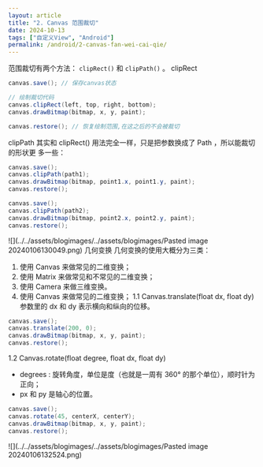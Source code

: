```yaml
---
layout: article
title: "2. Canvas 范围裁切"
date: 2024-10-13
tags: ["自定义View", "Android"]
permalink: /android/2-canvas-fan-wei-cai-qie/
---
```


范围裁切有两个方法： `clipRect()` 和 `clipPath()` 。
 clipRect
```java
canvas.save(); // 保存canvas状态

// 绘制裁切代码
canvas.clipRect(left, top, right, bottom); 
canvas.drawBitmap(bitmap, x, y, paint); 

canvas.restore(); // 恢复绘制范围,在这之后的不会被裁切
```

 clipPath
其实和 clipRect() 用法完全一样，只是把参数换成了 Path ，所以能裁切的形状更 多一些： 
```java
canvas.save(); 
canvas.clipPath(path1); 
canvas.drawBitmap(bitmap, point1.x, point1.y, paint); 
canvas.restore(); 

canvas.save(); 
canvas.clipPath(path2); 
canvas.drawBitmap(bitmap, point2.x, point2.y, paint); 
canvas.restore();
```
![](../../assets/blogimages/../assets/blogimages/Pasted image 20240106130049.png)
 几何变换
几何变换的使用大概分为三类： 
1. 使用 Canvas 来做常见的二维变换； 
2. 使用 Matrix 来做常见和不常见的二维变换； 
3. 使用 Camera 来做三维变换。
 1. 使用 Canvas 来做常见的二维变换；
 1.1 Canvas.translate(float dx, float dy)
参数里的 dx 和 dy 表示横向和纵向的位移。
```java
canvas.save(); 
canvas.translate(200, 0); 
canvas.drawBitmap(bitmap, x, y, paint); 
canvas.restore();
```
 1.2 Canvas.rotate(float degree, float dx, float dy)
- degrees : 旋转角度，单位是度（也就是一周有 360° 的那个单位），顺时针为正向； 
- px 和 py 是轴心的位置。
```java
canvas.save(); 
canvas.rotate(45, centerX, centerY); 
canvas.drawBitmap(bitmap, x, y, paint); 
canvas.restore();
```
![](../../assets/blogimages/../assets/blogimages/Pasted image 20240106132524.png)
